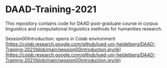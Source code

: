 # DAAD-Training-2021

This repository contains code for DAAD post-graduate course in corpus linguistics and computational linguistics methods for humanities research.

Session00Introduction: opens in Colab environment [https://colab.research.google.com/github/iued-uni-heidelberg/DAAD-Training-2021/blob/main/session00introduction.ipynb](https://colab.research.google.com/github/iued-uni-heidelberg/DAAD-Training-2021/blob/main/session00introduction.ipynb)



